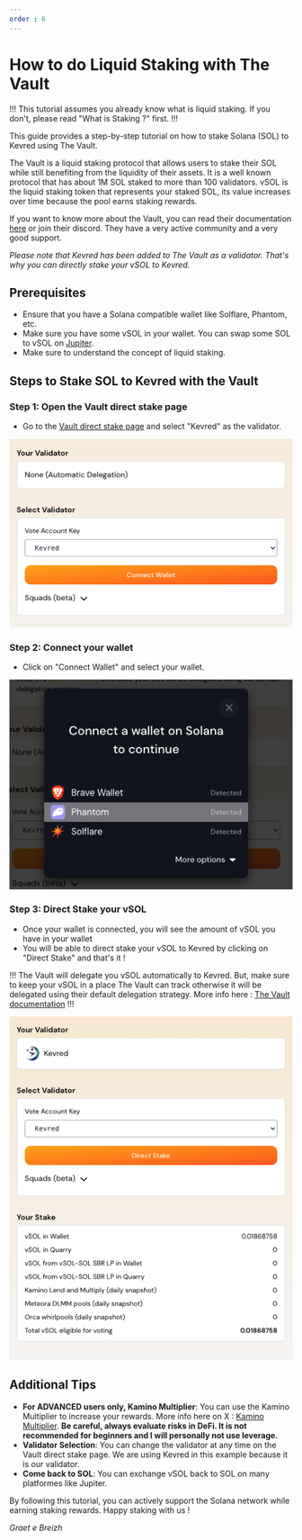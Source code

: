 ```yaml
---
order : 6
---
```


# How to do Liquid Staking with The Vault


!!! 
This tutorial assumes you already know what is liquid staking. If you don't, please read "What is Staking ?" first. 
!!!

This guide provides a step-by-step tutorial on how to stake Solana (SOL) to Kevred using The Vault.

The Vault is a liquid staking protocol that allows users to stake their SOL while still benefiting from the liquidity of their assets. It is a well known protocol that has about 1M SOL staked to more than 100 validators.
vSOL is the liquid staking token that represents your staked SOL, its value increases over time because the pool earns staking rewards.

If you want to know more about the Vault, you can read their documentation [here](https://docs.thevault.finance/) or join their discord. They have a very active community and a very good support.


*Please note that Kevred has been added to The Vault as a validator. That's why you can directly stake your vSOL to Kevred.*




## Prerequisites
- Ensure that you have a Solana compatible wallet like Solflare, Phantom, etc.
- Make sure you have some vSOL in your wallet. You can swap some SOL to vSOL on [Jupiter](https://jup.ag/swap/SOL-vSOL).
- Make sure to understand the concept of liquid staking.




## Steps to Stake SOL to Kevred with the Vault

### Step 1: Open the Vault direct stake page
- Go to the [Vault direct stake page](https://thevault.finance/dapp/direct/) and select "Kevred" as the validator.

![Screenshot: Vault direct stake page](static/thevault1_ok.png)

### Step 2: Connect your wallet
- Click on "Connect Wallet" and select your wallet.

![Screenshot: Selecting the Stake option](static/thevault2_ok.png)


### Step 3: Direct Stake your vSOL
- Once your wallet is connected, you will see the amount of vSOL you have in your wallet
- You will be able to direct stake your vSOL to Kevred by clicking on "Direct Stake" and that's it ! 

!!!
The Vault will delegate you vSOL automatically to Kevred. But, make sure to keep your vSOL in a place The Vault can track otherwise it will be delegated using their default delegation strategy. More info here : [The Vault documentation](https://docs.thevault.finance/users/validator-target-stake)
!!!

![Screenshot: Direct Stake](static/thevault3_ok.png)



## Additional Tips
- **For ADVANCED users only, Kamino Multiplier**: You can use the Kamino Multiplier to increase your rewards. More info here on X : [Kamino Multiplier](https://x.com/thevaultfinance/status/1878900639494762894). **Be careful, always evaluate risks in DeFi. It is not recommended for beginners and I will personally not use leverage.**
- **Validator Selection**: You can change the validator at any time on the Vault direct stake page. We are using Kevred in this example because it is our validator.
- **Come back to SOL**: You can exchange vSOL back to SOL on many platformes like Jupiter.

By following this tutorial, you can actively support the Solana network while earning staking rewards. Happy staking with us ! 


*Graet e Breizh*





